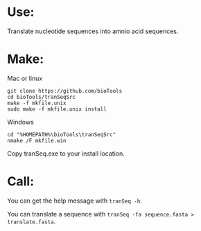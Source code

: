 # Use:

Translate nucleotide sequences into amnio acid sequences.

# Make:

Mac or linux

```
git clone https://github.com/bioTools
cd bioTools/tranSeqSrc
make -f mkfile.unix
sudo make -f mkfile.unix install
```

Windows

```
cd "%HOMEPATH%\bioTools\tranSeqSrc"
nmake /F mkfile.win
```

Copy tranSeq.exe to your install location.

# Call:

You can get the help message with `tranSeq -h`.

You can translate a sequence
   with `tranSeq -fa sequence.fasta > translate.fasta`.
